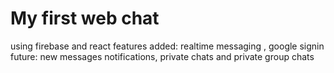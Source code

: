# My first web chat
using firebase and react
features 
added: realtime messaging , google signin
future: new messages notifications, private chats and private group chats
